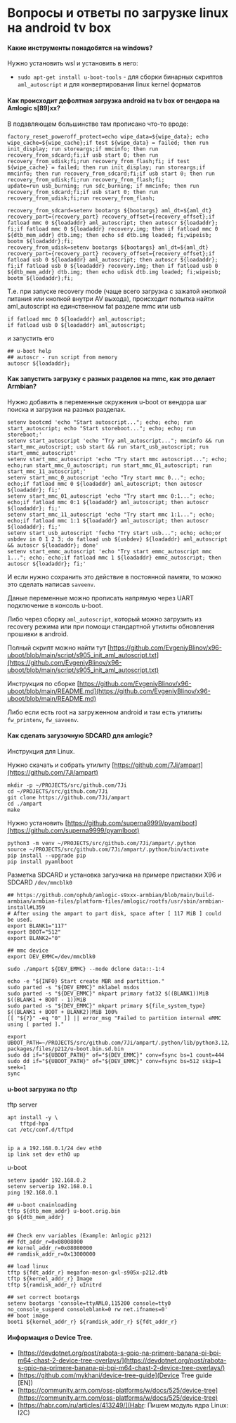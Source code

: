 # Вопросы и ответы по загрузке linux на android tv box

#### Какие инструменты понадобятся на windows?

Нужно установить wsl и установить в него:

* `sudo apt-get install u-boot-tools` - для сборки бинарных скриптов `aml_autoscript` и для конвертирования linux kernel форматов

#### Как происходит дефолтная загрузка android на tv box от вендора на Amlogic s[89]xx?

В подавляющем большинстве там прописано что-то вроде:

```
factory_reset_poweroff_protect=echo wipe_data=${wipe_data}; echo wipe_cache=${wipe_cache};if test ${wipe_data} = failed; then run init_display; run storeargs;if mmcinfo; then run recovery_from_sdcard;fi;if usb start 0; then run recovery_from_udisk;fi;run recovery_from_flash;fi; if test ${wipe_cache} = failed; then run init_display; run storeargs;if mmcinfo; then run recovery_from_sdcard;fi;if usb start 0; then run recovery_from_udisk;fi;run recovery_from_flash;fi;
update=run usb_burning; run sdc_burning; if mmcinfo; then run recovery_from_sdcard;fi;if usb start 0; then run recovery_from_udisk;fi;run recovery_from_flash;
```

```
recovery_from_sdcard=setenv bootargs ${bootargs} aml_dt=${aml_dt} recovery_part={recovery_part} recovery_offset={recovery_offset};if fatload mmc 0 ${loadaddr} aml_autoscript; then autoscr ${loadaddr}; fi;if fatload mmc 0 ${loadaddr} recovery.img; then if fatload mmc 0 ${dtb_mem_addr} dtb.img; then echo sd dtb.img loaded; fi;wipeisb; bootm ${loadaddr};fi;
recovery_from_udisk=setenv bootargs ${bootargs} aml_dt=${aml_dt} recovery_part={recovery_part} recovery_offset={recovery_offset};if fatload usb 0 ${loadaddr} aml_autoscript; then autoscr ${loadaddr}; fi;if fatload usb 0 ${loadaddr} recovery.img; then if fatload usb 0 ${dtb_mem_addr} dtb.img; then echo udisk dtb.img loaded; fi;wipeisb; bootm ${loadaddr};fi;
```

Т.е. при запуске recovery mode (чаще всего загрузка с зажатой кнопкой питания или кнопкой внутри AV выхода), происходит попытка найти  aml_autoscript на единственном fat разделе mmc или usb 

```
if fatload mmc 0 ${loadaddr} aml_autoscript;
if fatload usb 0 ${loadaddr} aml_autoscript;
```

и запустить его

```
## u-boot help
## autoscr - run script from memory
autoscr ${loadaddr};
```

#### Как запустить загрузку с разных разделов на mmc, как это делает Armbian?

Нужно добавить в переменные окружения u-boot от вендора шаг поиска и загрузки на разных разделах.

```
setenv bootcmd 'echo "Start autoscript..."; echo; echo; run start_autoscript; echo "Start storeboot..."; echo; echo; run storeboot;'
setenv start_autoscript 'echo "Try aml_autoscript..."; mmcinfo && run start_mmc_autoscript; usb start && run start_usb_autoscript; run start_emmc_autoscript'
setenv start_mmc_autoscript 'echo "Try start mmc autoscript..."; echo; echo;run start_mmc_0_autoscript; run start_mmc_01_autoscript; run start_mmc_11_autoscript;'
setenv start_mmc_0_autoscript 'echo "Try start mmc 0..."; echo; echo;if fatload mmc 0 ${loadaddr} aml_autoscript; then autoscr ${loadaddr}; fi;'
setenv start_mmc_01_autoscript 'echo "Try start mmc 0:1..."; echo; echo;if fatload mmc 0:1 ${loadaddr} aml_autoscript; then autoscr ${loadaddr}; fi;'
setenv start_mmc_11_autoscript 'echo "Try start mmc 1:1..."; echo; echo;if fatload mmc 1:1 ${loadaddr} aml_autoscript; then autoscr ${loadaddr}; fi;'
setenv start_usb_autoscript 'fecho "Try start usb..."; echo; echo;or usbdev in 0 1 2 3; do fatload usb ${usbdev} ${loadaddr} aml_autoscript && autoscr ${loadaddr}; done'
setenv start_emmc_autoscript 'echo "Try start emmc_autoscript mmc 1..."; echo; echo;if fatload mmc 1 ${loadaddr} emmc_autoscript; then autoscr ${loadaddr}; fi;'
```

И если нужно сохранить это действие в постоянной памяти, то можно это сделать написав `saveenv`.

Даные переменные можно прописать напрямую через UART подключение в консоль u-boot.

Либо через сборку `aml_autoscript`, который можно загрузить из recovery режима или при помощи стандартной утилиты обновления прошивки в android.

Полный скрипт можно найти тут [https://github.com/EvgeniyBlinov/x96-uboot/blob/main/script/s905_init_aml_autoscript.txt](https://github.com/EvgeniyBlinov/x96-uboot/blob/main/script/s905_init_aml_autoscript.txt)

Инструкция по сборке [https://github.com/EvgeniyBlinov/x96-uboot/blob/main/README.md](https://github.com/EvgeniyBlinov/x96-uboot/blob/main/README.md)

Либо если есть root на загруженном android и там есть утилиты `fw_printenv`, `fw_saveenv`.

#### Как сделать загузочную SDCARD для amlogic?

Инструкция для Linux.

Нужно скачать и собрать утилиту [https://github.com/7Ji/ampart](https://github.com/7Ji/ampart)

```
mkdir -p ~/PROJECTS/src/github.com/7Ji
cd ~/PROJECTS/src/github.com/7Ji
git clone https://github.com/7Ji/ampart
cd ./ampart
make
```

Нужно установить [https://github.com/superna9999/pyamlboot](https://github.com/superna9999/pyamlboot)

```
python3 -m venv ~/PROJECTS/src/github.com/7Ji/ampart/.python
source ~/PROJECTS/src/github.com/7Ji/ampart/.python/bin/activate
pip install --upgrade pip
pip install pyamlboot
```

Разметка SDCARD и установка загузчика на примере приставки X96 и SDCARD `/dev/mmcblk0`

```
## https://github.com/ophub/amlogic-s9xxx-armbian/blob/main/build-armbian/armbian-files/platform-files/amlogic/rootfs/usr/sbin/armbian-install#L359
# After using the ampart to part disk, space after [ 117 MiB ] could be used.
export BLANK1="117"
export BOOT="512"
export BLANK2="0"

## mmc device
export DEV_EMMC=/dev/mmcblk0

sudo ./ampart ${DEV_EMMC} --mode dclone data::-1:4

echo -e "${INFO} Start create MBR and partittion."
sudo parted -s "${DEV_EMMC}" mklabel msdos
sudo parted -s "${DEV_EMMC}" mkpart primary fat32 $((BLANK1))MiB $((BLANK1 + BOOT - 1))MiB
sudo parted -s "${DEV_EMMC}" mkpart primary ${file_system_type} $((BLANK1 + BOOT + BLANK2))MiB 100%
[[ "${?}" -eq "0" ]] || error_msg "Failed to partition internal eMMC using [ parted ]."

export UBOOT_PATH=~/PROJECTS/src/github.com/7Ji/ampart/.python/lib/python3.12/site-packages/files/p212/u-boot.bin.sd.bin
sudo dd if="${UBOOT_PATH}" of="${DEV_EMMC}" conv=fsync bs=1 count=444
sudo dd if="${UBOOT_PATH}" of="${DEV_EMMC}" conv=fsync bs=512 skip=1 seek=1
sync
```

#### u-boot загрузка по tftp

tftp server

```
apt install -y \
    tftpd-hpa
cat /etc/conf.d/tftpd


ip a a 192.168.0.1/24 dev eth0
ip link set dev eth0 up
```

u-boot

```
setenv ipaddr 192.168.0.2
setenv serverip 192.168.0.1
ping 192.168.0.1

## u-boot cnainloading
tftp ${dtb_mem_addr} u-boot.orig.bin
go ${dtb_mem_addr}


## Check env variables (Example: Amlogic p212)
## fdt_addr_r=0x08008000
## kernel_addr_r=0x08080000
## ramdisk_addr_r=0x13000000

## load linux
tftp ${fdt_addr_r} megafon-meson-gxl-s905x-p212.dtb
tftp ${kernel_addr_r} Image
tftp ${ramdisk_addr_r} uInitrd

## set correct bootargs
setenv bootargs 'console=ttyAML0,115200 console=tty0 no_console_suspend consoleblank=0 rw net.ifnames=0'
## boot image
booti ${kernel_addr_r} ${ramdisk_addr_r} ${fdt_addr_r}
```

#### Информация о Device Tree.

* [https://devdotnet.org/post/rabota-s-gpio-na-primere-banana-pi-bpi-m64-chast-2-device-tree-overlays/](https://devdotnet.org/post/rabota-s-gpio-na-primere-banana-pi-bpi-m64-chast-2-device-tree-overlays/)
* [https://github.com/mykhani/device-tree-guide](Device Tree guide [EN])
* [https://community.arm.com/oss-platforms/w/docs/525/device-tree](https://community.arm.com/oss-platforms/w/docs/525/device-tree)
* [https://habr.com/ru/articles/413249/](Habr: Пишем модуль ядра Linux: I2C)


